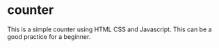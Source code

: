 # counter
This is a simple counter using HTML CSS and Javascript. This can be a good practice for a beginner. 
